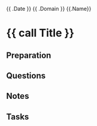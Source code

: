 {{ .Date }} {{ .Domain }} {{.Name}}

# {{ call Title }}

## Preparation

## Questions

## Notes

## Tasks

